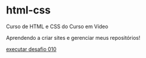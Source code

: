 # html-css
 Curso de HTML e CSS do Curso em Vídeo

Aprendendo a criar sites e gerenciar meus repositórios!

<a href="https://alexandrexan.github.io/html-css/desafios/d010-projeto/site.html">executar desafio 010</a>